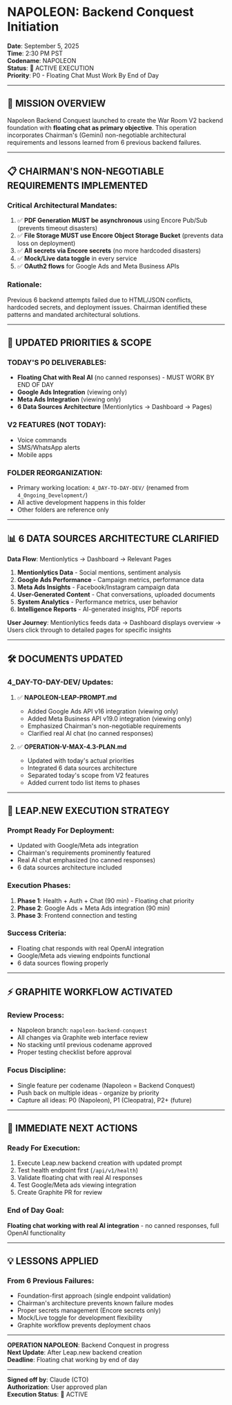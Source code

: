 # NAPOLEON: Backend Conquest Initiation
**Date**: September 5, 2025  
**Time**: 2:30 PM PST  
**Codename**: NAPOLEON  
**Status**: 🚀 ACTIVE EXECUTION  
**Priority**: P0 - Floating Chat Must Work By End of Day

---

## 🎯 MISSION OVERVIEW

Napoleon Backend Conquest launched to create the War Room V2 backend foundation with **floating chat as primary objective**. This operation incorporates Chairman's (Gemini) non-negotiable architectural requirements and lessons learned from 6 previous backend failures.

---

## 📋 CHAIRMAN'S NON-NEGOTIABLE REQUIREMENTS IMPLEMENTED

### **Critical Architectural Mandates:**
1. ✅ **PDF Generation MUST be asynchronous** using Encore Pub/Sub (prevents timeout disasters)
2. ✅ **File Storage MUST use Encore Object Storage Bucket** (prevents data loss on deployment)
3. ✅ **All secrets via Encore secrets** (no more hardcoded disasters)
4. ✅ **Mock/Live data toggle** in every service
5. ✅ **OAuth2 flows** for Google Ads and Meta Business APIs

### **Rationale**: 
Previous 6 backend attempts failed due to HTML/JSON conflicts, hardcoded secrets, and deployment issues. Chairman identified these patterns and mandated architectural solutions.

---

## 🔄 UPDATED PRIORITIES & SCOPE

### **TODAY'S P0 DELIVERABLES:**
- **Floating Chat with Real AI** (no canned responses) - MUST WORK BY END OF DAY
- **Google Ads Integration** (viewing only)
- **Meta Ads Integration** (viewing only)
- **6 Data Sources Architecture** (Mentionlytics → Dashboard → Pages)

### **V2 FEATURES (NOT TODAY):**
- Voice commands 
- SMS/WhatsApp alerts
- Mobile apps

### **FOLDER REORGANIZATION:**
- Primary working location: `4_DAY-TO-DAY-DEV/` (renamed from `4_Ongoing_Development/`)
- All active development happens in this folder
- Other folders are reference only

---

## 📊 6 DATA SOURCES ARCHITECTURE CLARIFIED

**Data Flow**: Mentionlytics → Dashboard → Relevant Pages

1. **Mentionlytics Data** - Social mentions, sentiment analysis
2. **Google Ads Performance** - Campaign metrics, performance data  
3. **Meta Ads Insights** - Facebook/Instagram campaign data
4. **User-Generated Content** - Chat conversations, uploaded documents
5. **System Analytics** - Performance metrics, user behavior
6. **Intelligence Reports** - AI-generated insights, PDF reports

**User Journey**: Mentionlytics feeds data → Dashboard displays overview → Users click through to detailed pages for specific insights

---

## 🛠️ DOCUMENTS UPDATED

### **4_DAY-TO-DAY-DEV/ Updates:**
1. ✅ **NAPOLEON-LEAP-PROMPT.md**
   - Added Google Ads API v16 integration (viewing only)
   - Added Meta Business API v19.0 integration (viewing only)
   - Emphasized Chairman's non-negotiable requirements
   - Clarified real AI chat (no canned responses)

2. ✅ **OPERATION-V-MAX-4.3-PLAN.md**
   - Updated with today's actual priorities
   - Integrated 6 data sources architecture
   - Separated today's scope from V2 features
   - Added current todo list items to phases

---

## 🚀 LEAP.NEW EXECUTION STRATEGY

### **Prompt Ready For Deployment:**
- Updated with Google/Meta ads integration
- Chairman's requirements prominently featured
- Real AI chat emphasized (no canned responses)
- 6 data sources architecture included

### **Execution Phases:**
1. **Phase 1**: Health + Auth + Chat (90 min) - Floating chat priority
2. **Phase 2**: Google Ads + Meta Ads integration (90 min)
3. **Phase 3**: Frontend connection and testing

### **Success Criteria:**
- Floating chat responds with real OpenAI integration
- Google/Meta ads viewing endpoints functional
- 6 data sources flowing properly

---

## ⚡ GRAPHITE WORKFLOW ACTIVATED

### **Review Process:**
- Napoleon branch: `napoleon-backend-conquest`
- All changes via Graphite web interface review
- No stacking until previous codename approved
- Proper testing checklist before approval

### **Focus Discipline:**
- Single feature per codename (Napoleon = Backend Conquest)
- Push back on multiple ideas - organize by priority
- Capture all ideas: P0 (Napoleon), P1 (Cleopatra), P2+ (future)

---

## 🎯 IMMEDIATE NEXT ACTIONS

### **Ready For Execution:**
1. Execute Leap.new backend creation with updated prompt
2. Test health endpoint first (`/api/v1/health`)
3. Validate floating chat with real AI responses
4. Test Google/Meta ads viewing integration
5. Create Graphite PR for review

### **End of Day Goal:**
**Floating chat working with real AI integration** - no canned responses, full OpenAI functionality

---

## 💡 LESSONS APPLIED

### **From 6 Previous Failures:**
- Foundation-first approach (single endpoint validation)
- Chairman's architecture prevents known failure modes
- Proper secrets management (Encore secrets only)
- Mock/Live toggle for development flexibility
- Graphite workflow prevents deployment chaos

---

**OPERATION NAPOLEON**: Backend Conquest in progress  
**Next Update**: After Leap.new backend creation  
**Deadline**: Floating chat working by end of day

---

**Signed off by**: Claude (CTO)  
**Authorization**: User approved plan  
**Execution Status**: 🚀 ACTIVE
